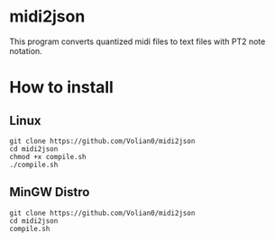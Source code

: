 # midi2json
This program converts quantized midi files to text files with PT2 note notation.
# How to install
## Linux
`git clone https://github.com/Volian0/midi2json`  
`cd midi2json`  
`chmod +x compile.sh`  
`./compile.sh`  
## MinGW Distro
`git clone https://github.com/Volian0/midi2json`  
`cd midi2json`  
`compile.sh`  
